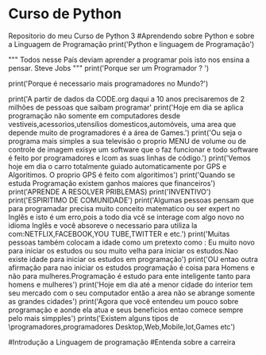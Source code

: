 # Curso de Python
 Repositorio do meu Curso de Python 3
 #Aprendendo sobre Python e sobre a Linguagem de Programação 
print('Python e linguagem de Programação')

""" 
Todos nesse País deviam aprender a programar pois isto nos ensina a pensar.
Steve Jobs
"""
print('Porque ser um Programador ? ')

print('Porque é necessario mais programadores no Mundo?')

print('A partir de dados  da CODE.org daqui a 10 anos precisaremos de 2 milhões de pessoas que saibam programar'
print('Hoje em dia se aplica programação não somente em computadores desde vestiveis,acessorios,utensílios domesticos,automóveis, uma area que depende muito de programadores é a área de Games.')
print('Ou seja o programa mais simples a sua televisão o proprio MENU de volume ou de controle de imagem exisye um software que o faz funcionar e todo software é feito por programadores e lcom as suas linhas de código.')
print('Vemos hoje em dia o carro totalmente guiado automaticamente por GPS e Algoritimos. O proprio GPS é feito com algoritimos')
print('Quando se estuda Programação existem ganhos maiores que financeiros')
print('APRENDE A RESOLVER PRIBLEMAS)
print('INVENTIVO')
print('ESPIRITIMO DE COMUNIDADE')
print('Algumas pessoas pensam que para programadar precisa muito conceito matematico ou ser expert no Inglês e isto é um erro,pois a   todo dia vcê se interage com algo novo no idioma Inglês e você absoreve o necessario para utiliza la com:NETFLIX,FACEBOOK,YOU TUBE,TWITTER e etc.')
print('Muitas pessoas também colocam a idade como um pretexto como : Eu muito novo para iniciar os estudos ou sou muito velha para iniciar os estudos.Nao existe idade para iniciar os estudos em programação') 
print('OU entao outra afirmação para nao iniciar os estudos programação é coisa para Homens e não para mulheres.Programação é estudo para ente inteligente tanto para homens e mulheres')
print('Hoje em dia até a menor cidade do interior tem seu mercado com o seu computador então a area não se abrange somente as grandes cidades')
print('Agora que você entendeu um pouco sobre programação e aonde ela atua e seus beneficios entao comece sempre pelo mais simpples')
prints('Existem alguns tipos de \programadores,programadores Desktop,Web,Mobile,Iot,Games etc')

#Introdução a Linguagem de programação 
#Entenda sobre a carreira 














